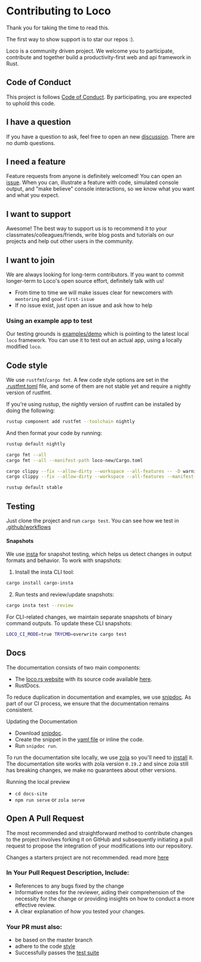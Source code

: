 # Contributing to Loco

Thank you for taking the time to read this.

The first way to show support is to star our repos :).


Loco is a community driven project. We welcome you to participate, contribute and together build a productivity-first web and api framework in Rust.

## Code of Conduct

This project is follows [Code of Conduct](CODE_OF_CONDUCT.md). By participating, you are expected to uphold this code.

## I have a question

If you have a question to ask, feel free to open an new [discussion](https://github.com/loco-rs/loco/discussions). There are no dumb questions.

## I need a feature

Feature requests from anyone is definitely welcomed! You can open an [issue](https://github.com/loco-rs/loco/issues/new/choose). When you can, illustrate a feature with code, simulated console output, and "make believe" console interactions, so we know what you want and what you expect.

## I want to support

Awesome! The best way to support us is to recommend it to your classmates/colleagues/friends, write blog posts and tutorials on our projects and help out other users in the community.

## I want to join

We are always looking for long-term contributors. If you want to commit longer-term to Loco's open source effort, definitely talk with us!

* From time to time we will make issues clear for newcomers with `mentoring` and `good-first-issue`
* If no issue exist, just open an issue and ask how to help

### Using an example app to test

Our testing grounds is [examples/demo](examples/demo/) which is pointing to the latest local `loco` framework. You can use it to test out an actual app, using a locally modified `loco`.


## Code style

We use `rustfmt`/`cargo fmt`. A few code style options are set in the [.rustfmt.toml](.rustfmt.toml) file, and some of them are not stable yet and require a nightly version of rustfmt.

If you're using rustup, the nightly version of rustfmt can be installed by doing the following:
```sh
rustup component add rustfmt --toolchain nightly
```
And then format your code by running:
```sh
rustup default nightly

cargo fmt --all
cargo fmt --all --manifest-path loco-new/Cargo.toml

cargo clippy --fix --allow-dirty --workspace --all-features -- -D warnings -W clippy::pedantic -W clippy::nursery -W rust-2018-idioms
cargo clippy --fix --allow-dirty --workspace --all-features --manifest-path loco-new/Cargo.toml -- -D warnings -W clippy::pedantic -W clippy::nursery -W rust-2018-idioms

rustup default stable
```

## Testing

Just clone the project and run `cargo test`.
You can see how we test in [.github/workflows](.github/workflows/)

#### Snapshots
We use [insta](https://github.com/mitsuhiko/insta) for snapshot testing, which helps us detect changes in output formats and behavior. To work with snapshots:

1. Install the insta CLI tool:
```sh
cargo install cargo-insta
```

2. Run tests and review/update snapshots:
```sh
cargo insta test --review
```

For CLI-related changes, we maintain separate snapshots of binary command outputs. To update these CLI snapshots:
```sh
LOCO_CI_MODE=true TRYCMD=overwrite cargo test
```

## Docs

The documentation consists of two main components:

+ The [loco.rs website](https://loco.rs) with its source code available [here](./docs-site/).
+ RustDocs.

To reduce duplication in documentation and examples, we use [snipdoc](https://github.com/kaplanelad/snipdoc). As part of our CI process, we ensure that the documentation remains consistent.

Updating the Documentation
+ Download [snipdoc](https://github.com/kaplanelad/snipdoc).
+ Create the snippet in the [yaml file](./snipdoc.yml) or inline the code.
+ Run `snipdoc run`.

To run the documentation site locally, we use [zola](https://www.getzola.org/) so you'll need to [install](https://www.getzola.org/documentation/getting-started/installation/) it. The documentation site works with zola version `0.19.2` and since zola still has breaking changes, we make no guarantees about other versions.

Running the local preview
+ `cd docs-site`
+ `npm run serve` or `zola serve`

## Open A Pull Request

The most recommended and straightforward method to contribute changes to the project involves forking it on GitHub and subsequently initiating a pull request to propose the integration of your modifications into our repository.

Changes a starters project are not recommended. read more [here](./starters/README.md)

### In Your Pull Request Description, Include:
- References to any bugs fixed by the change
- Informative notes for the reviewer, aiding their comprehension of the necessity for the change or providing insights on how to conduct a more effective review.
- A clear explanation of how you tested your changes.

### Your PR must also:
- be based on the master branch
- adhere to the code [style](#code-style)
- Successfully passes the [test suite](#testing)
